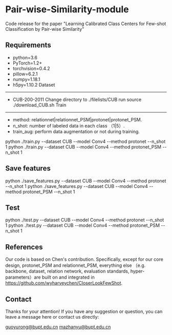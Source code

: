 # Pair-wise-Similarity-module

Code release for the paper "Learning Calibrated Class Centers for Few-shot Classification by Pair-wise Similarity"

Requirements
-------  
* python=3.6
* PyTorch=1.2+
* torchvision=0.4.2
* pillow=6.2.1
* numpy=1.18.1
* h5py=1.10.2
Dataset
------- 
* CUB-200-2011
   Change directory to ./filelists/CUB
   run source ./download_CUB.sh
Train
------- 
* method: relationnet|relationnet_PSM|protonet|protonet_PSM.
* n_shot: number of labeled data in each class （1|5）.
* train_aug: perform data augmentation or not during training.

python ./train.py --dataset CUB  --model Conv4 --method protonet --n_shot 1 
python ./train.py --dataset CUB  --model Conv4 --method protonet_PSM --n_shot 1

Save features
------- 
python ./save_features.py --dataset CUB  --model Conv4 --method protonet --n_shot 1 
python ./save_features.py --dataset CUB  --model Conv4 --method protonet_PSM --n_shot 1

Test
------- 
python ./test.py --dataset CUB  --model Conv4 --method protonet --n_shot 1 
python ./test.py --dataset CUB  --model Conv4 --method protonet_PSM --n_shot 1

References
------- 
Our code is based on Chen's contribution. Specifically, except for our core design, protonet_PSM and relationnet_PSM, everything else （e.g. backbone, dataset, relation network, evaluation standards, hyper-parameters）are built on and integrated in https://github.com/wyharveychen/CloserLookFewShot.

Contact
------- 
Thanks for your attention! If you have any suggestion or question, you can leave a message here or contact us directly:

guoyurong@bupt.edu.cn
mazhanyu@bupt.edu.cn

